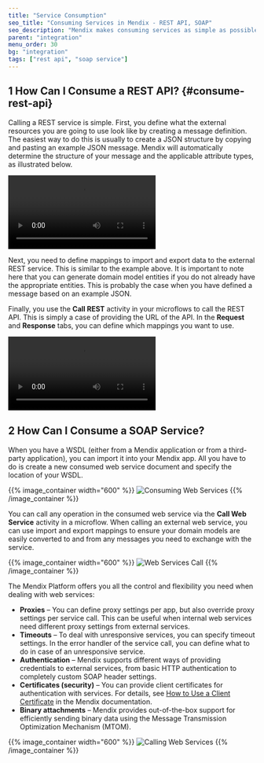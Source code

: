 ```yaml
---
title: "Service Consumption"
seo_title: "Consuming Services in Mendix - REST API, SOAP"
seo_description: "Mendix makes consuming services as simple as possible. Visit to learn about how to integrate REST API & SOAP web services into applications."
parent: "integration"
menu_order: 30
bg: "integration"
tags: ["rest api", "soap service"]
---
```


## 1 How Can I Consume a REST API? {#consume-rest-api}

Calling a REST service is simple. First, you define what the external resources you are going to use look like by creating a message definition. The easiest way to do this is usually to create a JSON structure by copying and pasting an example JSON message. Mendix will automatically determine the structure of your message and the applicable attribute types, as illustrated below.

<video controls src="attachments/Integration_Add_JSON_Structure.mp4">VIDEO</video>

Next, you need to define mappings to import and export data to the external REST service. This is similar to the example above. It is important to note here that you can generate domain model entities if you do not already have the appropriate entities. This is probably the case when you have defined a message based on an example JSON.

Finally, you use the **Call REST** activity in your microflows to call the REST API. This is simply a case of providing the URL of the API.  In the **Request** and **Response** tabs, you can define which mappings you want to use.

<video controls src="attachments/Integration_CallRest.mp4">VIDEO</video>

## 2 How Can I Consume a SOAP Service?

When you have a WSDL (either from a Mendix application or from a third-party application), you can import it into your Mendix app. All you have to do is create a new consumed web service document and specify the location of your WSDL.

{{% image_container width="600" %}}
![Consuming Web Services](attachments/consumed_webservice.png)
{{% /image_container %}}

You can call any operation in the consumed web service via the **Call Web Service** activity in a microflow. When calling an external web service, you can use import and export mappings to ensure your domain models are easily converted to and from any messages you need to exchange with the service.

{{% image_container width="600" %}}
![Web Services Call](attachments/ws_call.png)
{{% /image_container %}}

The Mendix Platform offers you all the control and flexibility you need when dealing with web services:

* **Proxies** – You can define proxy settings per app, but also override proxy settings per service call. This can be useful when internal web services need different proxy settings from external services.
* **Timeouts** – To deal with unresponsive services, you can specify timeout settings. In the error handler of the service call, you can define what to do in case of an unresponsive service.
* **Authentication** – Mendix supports different ways of providing credentials to external services, from basic HTTP authentication to completely custom SOAP header settings.
* **Certificates (security)** – You can provide client certificates for authentication with services. For details, see [How to Use a Client Certificate](https://docs.mendix.com/howto/integration/use-a-client-certificate) in the Mendix documentation.
* **Binary attachments** – Mendix provides out-of-the-box support for efficiently sending binary data using the Message Transmission Optimization Mechanism (MTOM).

{{% image_container width="600" %}}
![Calling Web Services](attachments/call_web_Service.png)
{{% /image_container %}}
